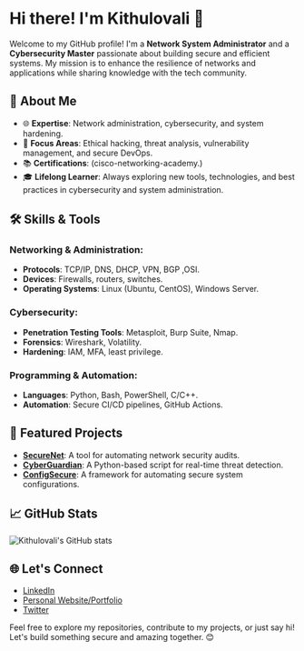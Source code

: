 
# Hi there! I'm Kithulovali 👋

Welcome to my GitHub profile! I'm a **Network System Administrator** and a **Cybersecurity Master** passionate about building secure and efficient systems. My mission is to enhance the resilience of networks and applications while sharing knowledge with the tech community.

## 🚀 About Me
- 🌐 **Expertise**: Network administration, cybersecurity, and system hardening.
- 🔐 **Focus Areas**: Ethical hacking, threat analysis, vulnerability management, and secure DevOps.
- 📚 **Certifications**: (cisco-networking-academy.)
- 🎓 **Lifelong Learner**: Always exploring new tools, technologies, and best practices in cybersecurity and system administration.

## 🛠️ Skills & Tools
### Networking & Administration:
- **Protocols**: TCP/IP, DNS, DHCP, VPN, BGP ,OSI.
- **Devices**: Firewalls, routers, switches.
- **Operating Systems**: Linux (Ubuntu, CentOS), Windows Server.

### Cybersecurity:
- **Penetration Testing Tools**: Metasploit, Burp Suite, Nmap.
- **Forensics**: Wireshark, Volatility.
- **Hardening**: IAM, MFA, least privilege.

### Programming & Automation:
- **Languages**: Python, Bash, PowerShell, C/C++.
- **Automation**: Secure CI/CD pipelines, GitHub Actions.

## 🌟 Featured Projects
- **[SecureNet](#)**: A tool for automating network security audits.
- **[CyberGuardian](#)**: A Python-based script for real-time threat detection.
- **[ConfigSecure](#)**: A framework for automating secure system configurations.

## 📈 GitHub Stats
![Kithulovali's GitHub stats](https://github-readme-stats.vercel.app/api?username=YourUsername&show_icons=true&theme=radical)

## 🌐 Let's Connect
- [LinkedIn](#)  
- [Personal Website/Portfolio](#)  
- [Twitter](#)  

Feel free to explore my repositories, contribute to my projects, or just say hi! Let's build something secure and amazing together. 😊


<!--
**kithulovali/kithulovali** is a ✨ _special_ ✨ repository because its `README.md` (this file) appears on your GitHub profile.

Here are some ideas to get you started:

- 🔭 I’m currently working on ...
- 🌱 I’m currently learning ...
- 👯 I’m looking to collaborate on ...
- 🤔 I’m looking for help with ...
- 💬 Ask me about ...
- 📫 How to reach me: ...
- 😄 Pronouns: ...
- ⚡ Fun fact: ...
-->

